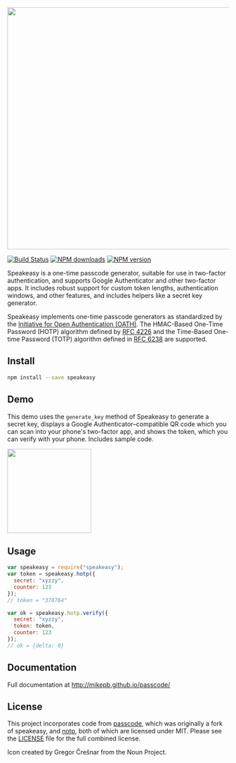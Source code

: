 <img src="http://i.imgur.com/qRyNMx4.png" width="550">

[![Build Status](https://travis-ci.org/speakeasyjs/speakeasy.svg?branch=v2)](https://travis-ci.org/speakeasyjs/speakeasy)
[![NPM downloads](https://img.shields.io/npm/dt/speakeasy.svg)](https://www.npmjs.com/package/speakeasy)
[![NPM version](https://img.shields.io/npm/v/speakeasy.svg)](https://www.npmjs.com/package/speakeasy)

Speakeasy is a one-time passcode generator, suitable for use in two-factor
authentication, and supports Google Authenticator and other two-factor apps.
It includes robust support for custom token lengths, authentication windows,
and other features, and includes helpers like a secret key generator.

Speakeasy implements one-time passcode generators as standardized by the
[Initiative for Open Authentication (OATH)][oath]. The HMAC-Based One-Time
Password (HOTP) algorithm defined by [RFC 4226][rfc4226] and the Time-Based
One-time Password (TOTP) algorithm defined in [RFC 6238][rfc6238] are
supported.

## Install

```sh
npm install --save speakeasy
```

## Demo

This demo uses the `generate_key` method of Speakeasy to generate a secret key,
displays a Google Authenticator–compatible QR code which you can scan into your
phone's two-factor app, and shows the token, which you can verify with your
phone. Includes sample code.

<a href="https://sedemo-mktb.rhcloud.com/"><img src="http://i.imgur.com/HN11GTW.png" width="191"></a>

## Usage

```js
var speakeasy = require("speakeasy");
var token = speakeasy.hotp({
  secret: "xyzzy",
  counter: 123
});
// token = "378764"

var ok = speakeasy.hotp.verify({
  secret: "xyzzy",
  token: token,
  counter: 123
});
// ok = {delta: 0}
```

## Documentation

Full documentation at http://mikepb.github.io/passcode/

## License

This project incorporates code from [passcode][], which was originally a
fork of speakeasy, and [notp][], both of which are licensed under MIT.
Please see the [LICENSE](LICENSE) file for the full combined license.

Icon created by Gregor Črešnar from the Noun Project.

[passcode]: http://github.com/mikepb/passcode
[notp]: https://github.com/guyht/notp
[oath]: http://www.openauthentication.org/
[rfc4226]: https://tools.ietf.org/html/rfc4226
[rfc6238]: https://tools.ietf.org/html/rfc6238
